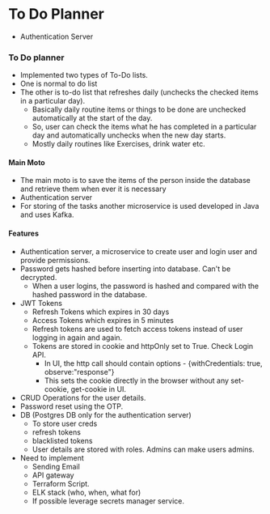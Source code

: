 
# To Do Planner

- Authentication Server

### To Do planner
- Implemented two types of To-Do lists.
- One is normal to do list
- The other is to-do list that refreshes daily (unchecks the checked items in a particular day).
    - Basically daily routine items or things to be done are unchecked automatically at the start of the day.
    - So, user can check the items what he has completed in a particular day and automatically unchecks when the new day starts.
    - Mostly daily routines like Exercises, drink water etc.

#### Main Moto
- The main moto is to save the items of the person inside the database and retrieve them when ever it is necessary
- Authentication server
- For storing of the tasks another microservice is used developed in Java and uses Kafka.

#### Features
- Authentication server, a microservice to create user and login user and provide permissions.
- Password gets hashed before inserting into database. Can't be decrypted. 
    - When a user logins, the password is hashed and compared with the hashed password in the database.
- JWT Tokens 
    - Refresh Tokens which expires in 30 days
    - Access Tokens which expires in 5 minutes
    - Refresh tokens are used to fetch access tokens instead of user logging in again and again.
    - Tokens are stored in cookie and httpOnly set to True. Check Login API. 
        - In UI, the http call should contain options - {withCredentials: true, observe:"response"}
        - This sets the cookie directly in the browser without any set-cookie, get-cookie in UI.
- CRUD Operations for the user details.
- Password reset using the OTP.
- DB (Postgres DB only for the authentication server)
    - To store user creds
    - refresh tokens
    - blacklisted tokens
    - User details are stored with roles. Admins can make users admins.
- Need to implement
    - Sending Email
    - API gateway
    - Terraform Script.
    - ELK stack (who, when, what for)
    - If possible leverage secrets manager service.



